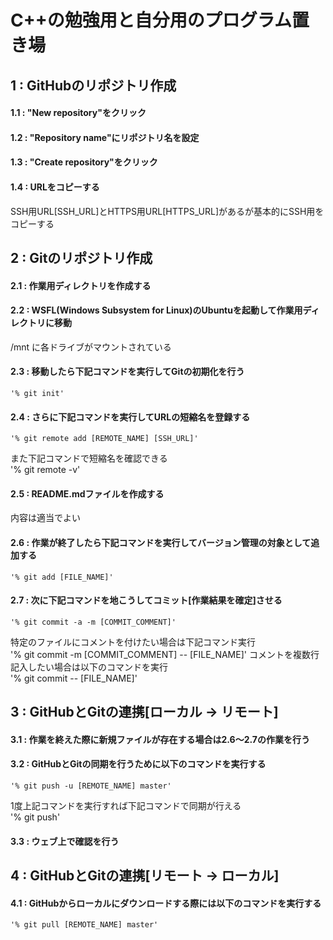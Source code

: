 ﻿# C++の勉強用と自分用のプログラム置き場

## 1	:	GitHubのリポジトリ作成  
#### 1.1	: "New repository"をクリック  
#### 1.2	: "Repository name"にリポジトリ名を設定  
#### 1.3	: "Create repository"をクリック  
#### 1.4	: URLをコピーする  
SSH用URL[SSH_URL]とHTTPS用URL[HTTPS_URL]があるが基本的にSSH用をコピーする  

## 2	:	Gitのリポジトリ作成  
#### 2.1	: 作業用ディレクトリを作成する  
#### 2.2	: WSFL(Windows Subsystem for Linux)のUbuntuを起動して作業用ディレクトリに移動  
/mnt に各ドライブがマウントされている  
#### 2.3	: 移動したら下記コマンドを実行してGitの初期化を行う  
 	'% git init'  
#### 2.4	: さらに下記コマンドを実行してURLの短縮名を登録する  
 	'% git remote add [REMOTE_NAME] [SSH_URL]'  
また下記コマンドで短縮名を確認できる  
 	'% git remote -v'  
#### 2.5	: README.mdファイルを作成する  
内容は適当でよい  

#### 2.6	: 作業が終了したら下記コマンドを実行してバージョン管理の対象として追加する  
 	'% git add [FILE_NAME]'  
#### 2.7 : 次に下記コマンドを地こうしてコミット[作業結果を確定]させる  
 	'% git commit -a -m [COMMIT_COMMENT]'  
特定のファイルにコメントを付けたい場合は下記コマンド実行  
 	'% git commit -m [COMMIT_COMMENT] -- [FILE_NAME]' 
コメントを複数行記入したい場合は以下のコマンドを実行  
 	'% git commit -- [FILE_NAME]'  

## 3	:	GitHubとGitの連携[ローカル -> リモート]  
#### 3.1	: 作業を終えた際に新規ファイルが存在する場合は2.6～2.7の作業を行う  
#### 3.2	: GitHubとGitの同期を行うために以下のコマンドを実行する  
	'% git push -u [REMOTE_NAME] master'  
1度上記コマンドを実行すれば下記コマンドで同期が行える  
	'% git push'  
#### 3.3	: ウェブ上で確認を行う  

## 4	:	GitHubとGitの連携[リモート -> ローカル]  
#### 4.1	: GitHubからローカルにダウンロードする際には以下のコマンドを実行する  
	'% git pull [REMOTE_NAME] master'  